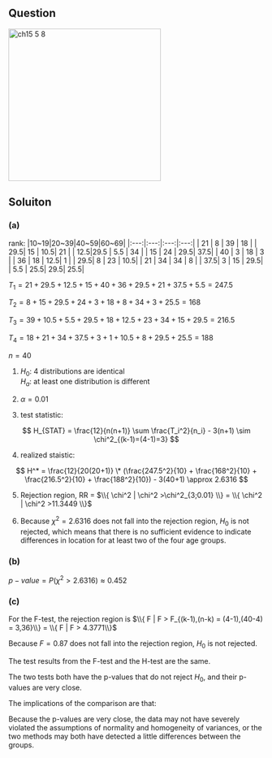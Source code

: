 ## Question
<img width="300" alt="ch15 5 8" src="https://github.com/user-attachments/assets/fbbb225a-c3c3-4a38-865d-ab3fb04f64d4" />


## Soluiton

### (a)
rank:
|10~19|20~39|40~59|60~69|
|:---:|:---:|:---:|:---:|
| 21  |  8  | 39  |  18 |
| 29.5|  15 | 10.5|  21 |
| 12.5|29.5 | 5.5 |  34 |
| 15  |  24 | 29.5| 37.5|
| 40  |  3  | 18  |  3  |
| 36  |  18 | 12.5|  1  |
| 29.5|  8  | 23  | 10.5|
| 21  |  34 | 34  |  8  |
| 37.5|   3 | 15  | 29.5|
| 5.5 | 25.5| 29.5| 25.5|

$T_1 = 21 + 29.5 + 12.5 + 15 + 40 + 36 + 29.5 + 21 + 37.5 + 5.5 = 247.5$  
  
$T_2 = 8 + 15 + 29.5 + 24 + 3 + 18 + 8 + 34 + 3 + 25.5 = 168$  
  
$T_3 = 39 + 10.5 + 5.5 + 29.5 + 18 + 12.5 + 23 + 34 + 15 + 29.5 = 216.5$   
  
$T_4 = 18 + 21 + 34 + 37.5 + 3 + 1 + 10.5 + 8 + 29.5 + 25.5 = 188$  
  
$n=40$  
  
1. $H_0$: 4 distributions are identical  
   $H_a$: at least one distribution is different  

2. $\alpha = 0.01$

3. test statistic:

$$
H_{STAT} = \frac{12}{n(n+1)} \sum \frac{T_i^2}{n_i} - 3(n+1) \sim \chi^2_{(k-1)=(4-1)=3}
$$

4. realized staistic:

$$
H^* = \frac{12}{20(20+1)} \* (\frac{247.5^2}{10} + \frac{168^2}{10} + \frac{216.5^2}{10} + \frac{188^2}{10}) - 3(40+1) \approx 2.6316
$$

5. Rejection region, RR = $\\{ \chi^2 | \chi^2 >\chi^2_{3;0.01} \\} = \\{ \chi^2 | \chi^2 >11.3449 \\}$

6. Because $\chi^2 = 2.6316$ does not fall into the rejection region, $H_0$ is not rejected, which means that there is no sufficient evidence to indicate differences in location for at least two of the four age groups.

### (b) 
$p-value = P(\chi^2 > 2.6316) \approx 0.452$  

### (c)
For the F-test, the rejection region is $\\{ F | F > F_{(k-1),(n-k) = (4-1),(40-4) = 3,36}\\} = \\{ F | F > 4.3771\\}$  

Because $F = 0.87$ does not fall into the rejection region, $H_0$ is not rejected.  

The test results from the F-test and the H-test are the same.  

The two tests both have the p-values that do not reject $H_0$, and their p-values are very close.  
  
The implications of the comparison are that:  

Because the p-values are very close, the data may not have severely violated the assumptions of normality and homogeneity of variances, or the two methods may both have detected a little differences between the groups.
